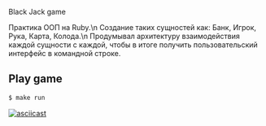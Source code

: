 Black Jack game

Практика ООП на Ruby.\n
Создание таких сущностей как:
Банк, Игрок, Рука, Карта, Колода.\n
Продумывал архитектуру взаимодействия каждой сущности с каждой, чтобы в итоге получить пользовательский интерфейс в командной строке.

## Play game
```sh
$ make run
```

[![asciicast](https://asciinema.org/a/D4NUsKgjcLqZopgRORyRBjl6C.svg)](https://asciinema.org/a/D4NUsKgjcLqZopgRORyRBjl6C)
